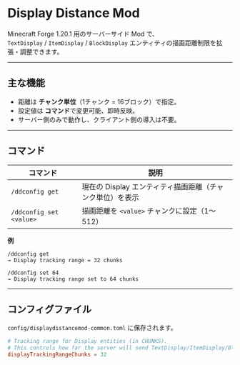 # Display Distance Mod

Minecraft Forge 1.20.1 用のサーバーサイド Mod で、  
`TextDisplay` / `ItemDisplay` / `BlockDisplay` エンティティの描画距離制限を拡張・調整できます。

---

## 主な機能

- 距離は **チャンク単位**（1チャンク = 16ブロック）で指定。
- 設定値は **コマンド**で変更可能、即時反映。
- サーバー側のみで動作し、クライアント側の導入は不要。

---

## コマンド

| コマンド                    | 説明                                |
|-------------------------|-----------------------------------|
| `/ddconfig get`         | 現在の Display エンティティ描画距離（チャンク単位）を表示 |
| `/ddconfig set <value>` | 描画距離を `<value>` チャンクに設定（1〜512）    |

**例**
```
/ddconfig get
→ Display tracking range = 32 chunks

/ddconfig set 64
→ Display tracking range set to 64 chunks
```
---

## コンフィグファイル

`config/displaydistancemod-common.toml` に保存されます。

```toml
# Tracking range for Display entities (in CHUNKS).
# This controls how far the server will send TextDisplay/ItemDisplay/BlockDisplay to players.
displayTrackingRangeChunks = 32
```
